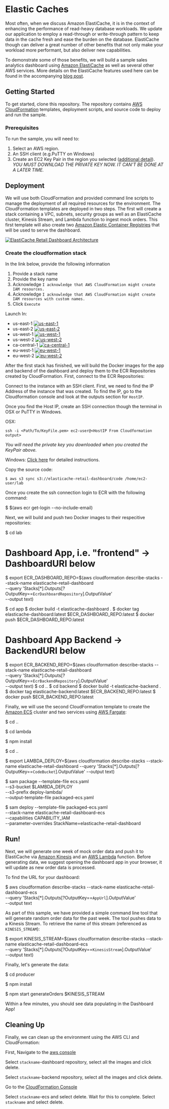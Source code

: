 #  Elastic Caches

Most often, when we discuss Amazon ElastiCache, it is in the context of enhancing the performance of read-heavy database workloads. We update our application to employ a read-through or write-through pattern to keep data in the cache fresh and ease the burden on the database. ElastiCache though can deliver a great number of other benefits that not only make your workload more performant, but also deliver new capabilities.

To demonstrate some of those benefits, we will build a sample sales analytics dashboard using  [Amazon ElastiCache](https://aws.amazon.com/elasticache/)  as well as several other AWS services. More details on the ElastiCache features used here can be found in the accompanying  [blog post](https://aws.amazon.com/blogs/database/building-a-real-time-sales-analytics-dashboard-with-amazon-elasticache-for-redis/).

## [](https://github.com/aws-samples/aws-elasticache-retail-dashboard#getting-started)Getting Started

To get started, clone this repository. The repository contains  [AWS CloudFormation](https://aws.amazon.com/cloudformation/)  templates, deployment scripts, and source code to deploy and run the sample.

### [](https://github.com/aws-samples/aws-elasticache-retail-dashboard#prerequisites)Prerequisites

To run the sample, you will need to:

1.  Select an AWS region.
2.  An SSH client (e.g.PuTTY on Windows)
3.  Create an EC2 Key Pair in the region you selected ([additional detail](https://docs.aws.amazon.com/AWSEC2/latest/UserGuide/ec2-key-pairs.html#having-ec2-create-your-key-pair)).  _YOU MUST DOWNLOAD THE PRIVATE KEY NOW. IT CAN'T BE DONE AT A LATER TIME._

## [](https://github.com/aws-samples/aws-elasticache-retail-dashboard#deployment)Deployment

We will use both CloudFormation and provided command line scripts to manage the deployment of all required resources for the environment. The CloudFormation templates are deployed in two steps. The first will create a stack containing a VPC, subnets, security groups as well as an ElastiCache cluster, Kinesis Stream, and Lambda function to ingest mock orders. This first template will also create two  [Amazon Elastic Container Registries](https://aws.amazon.com/ecr/)  that will be used to serve the dashboard.

[![ElastiCache Retail Dashboard Architecture](https://github.com/aws-samples/aws-elasticache-retail-dashboard/raw/master/images/elasticache-retail-dashboard-architecture.png)](https://github.com/aws-samples/aws-elasticache-retail-dashboard/blob/master/images/elasticache-retail-dashboard-architecture.png)

### [](https://github.com/aws-samples/aws-elasticache-retail-dashboard#create-the-cloudformation-stack)Create the cloudformation stack

In the link below, provide the following information

1.  Provide a stack name
2.  Provide the key name
3.  Acknowledge  `I acknowledge that AWS CloudFormation might create IAM resources.`
4.  Acknowledge  `I acknowledge that AWS CloudFormation might create IAM resources with custom names.`
5.  Click  `Execute`

Launch In:

-   us-east-1  [![us-east-1](https://github.com/aws-samples/aws-elasticache-retail-dashboard/raw/master/images/deploy-to-aws.png)](https://console.aws.amazon.com/cloudformation/home?region=us-east-1#/stacks/create/review?stackName=elasticache-retail-dashboard&templateURL=https://s3.amazonaws.com/elasticache-retail-dashboard/template.yaml)
-   us-east-2  [![us-east-2](https://github.com/aws-samples/aws-elasticache-retail-dashboard/raw/master/images/deploy-to-aws.png)](https://console.aws.amazon.com/cloudformation/home?region=us-east-2#/stacks/create/review?stackName=elasticache-retail-dashboard&templateURL=https://s3.amazonaws.com/elasticache-retail-dashboard/template.yaml)
-   us-west-1  [![us-west-1](https://github.com/aws-samples/aws-elasticache-retail-dashboard/raw/master/images/deploy-to-aws.png)](https://console.aws.amazon.com/cloudformation/home?region=us-west-1#/stacks/create/review?stackName=elasticache-retail-dashboard&templateURL=https://s3.amazonaws.com/elasticache-retail-dashboard/template.yaml)
-   us-west-2  [![us-west-2](https://github.com/aws-samples/aws-elasticache-retail-dashboard/raw/master/images/deploy-to-aws.png)](https://console.aws.amazon.com/cloudformation/home?region=us-west-2#/stacks/create/review?stackName=elasticache-retail-dashboard&templateURL=https://s3.amazonaws.com/elasticache-retail-dashboard/template.yaml)
-   ca-central-1  [![ca-central-1](https://github.com/aws-samples/aws-elasticache-retail-dashboard/raw/master/images/deploy-to-aws.png)](https://console.aws.amazon.com/cloudformation/home?region=ca-central-1#/stacks/create/review?stackName=elasticache-retail-dashboard&templateURL=https://s3.amazonaws.com/elasticache-retail-dashboard/template.yaml)
-   eu-west-1  [![eu-west-1](https://github.com/aws-samples/aws-elasticache-retail-dashboard/raw/master/images/deploy-to-aws.png)](https://console.aws.amazon.com/cloudformation/home?region=eu-west-1#/stacks/create/review?stackName=elasticache-retail-dashboard&templateURL=https://s3.amazonaws.com/elasticache-retail-dashboard/template.yaml)
-   eu-west-2  [![eu-west-2](https://github.com/aws-samples/aws-elasticache-retail-dashboard/raw/master/images/deploy-to-aws.png)](https://console.aws.amazon.com/cloudformation/home?region=eu-west-2#/stacks/create/review?stackName=elasticache-retail-dashboard&templateURL=https://s3.amazonaws.com/elasticache-retail-dashboard/template.yaml)

After the first stack has finished, we will build the Docker images for the app and backend of the dashboard and deploy them to the ECR Repositories created by CloudFormation. First, connect to the ECR Repositories:

Connect to the instance with an SSH client. First, we need to find the IP Address of the instance that was created. To find the IP, go to the Cloudformation console and look at the outputs section for  `HostIP`.

Once you find the Host IP, create an SSH connection though the terminal in OSX or PuTTY in Windows.

OSX:

```
ssh -i <Path/To/KeyFile.pem> ec2-user@<HostIP From Cloudformation output>

```

_You will need the private key you downloaded when you created the KeyPair above._

Windows:  [Click here](https://docs.aws.amazon.com/AWSEC2/latest/UserGuide/putty.html)  for detailed instructions.

Copy the source code:

```
$ aws s3 sync s3://elasticache-retail-dashboard/code /home/ec2-user/lab  

```

Once you create the ssh connection login to ECR with the following command:

$ $(aws ecr get-login --no-include-email)

Next, we will build and push two Docker images to their respecitive repositories:

$ cd lab
# Dashboard App, i.e. "frontend" -> DashboardURI below
$ export ECR_DASHBOARD_REPO=$(aws cloudformation describe-stacks --stack-name elasticache-retail-dashboard \
 --query 'Stacks[*].Outputs[?OutputKey==`EcrDashboardRepository`].OutputValue' \
 --output text)

$ cd app
$ docker build -t elasticache-dashboard .
$ docker tag elasticache-dashboard:latest $ECR_DASHBOARD_REPO:latest 
$ docker push $ECR_DASHBOARD_REPO:latest

# Dashboard App Backend -> BackendURI below
$ export ECR_BACKEND_REPO=$(aws cloudformation describe-stacks --stack-name elasticache-retail-dashboard \
 --query 'Stacks[*].Outputs[?OutputKey==`EcrBackendRepository`].OutputValue' \
 --output text)
$ cd ..
$ cd backend
$ docker build -t elasticache-backend .
$ docker tag elasticache-backend:latest $ECR_BACKEND_REPO:latest 
$ docker push $ECR_BACKEND_REPO:latest

Finally, we will use the second CloudFormation template to create the  [Amazon ECS](https://aws.amazon.com/ecs/)  cluster and two services using  [AWS Fargate](https://aws.amazon.com/fargate/):

$ cd ..

$ cd lambda

$ npm install

$ cd ..

$ export LAMBDA_DEPLOY=$(aws cloudformation describe-stacks --stack-name elasticache-retail-dashboard --query 'Stacks[*].Outputs[?OutputKey==`CodeBucket`].OutputValue' --output text)

$ sam package --template-file ecs.yaml \
              --s3-bucket $LAMBDA_DEPLOY \
              --s3-prefix deploy-lambda/ \
              --output-template-file packaged-ecs.yaml

$ sam deploy --template-file packaged-ecs.yaml \
             --stack-name elasticache-retail-dashboard-ecs \
             --capabilities CAPABILITY_IAM \
             --parameter-overrides StackName=elasticache-retail-dashboard

## [](https://github.com/aws-samples/aws-elasticache-retail-dashboard#run)Run!

Next, we will generate one week of mock order data and push it to ElastiCache via  [Amazon Kinesis](https://aws.amazon.com/kinesis/)  and an  [AWS Lambda](https://aws.amazon.com/lambda/)  function. Before generating data, we suggest opening the dashboard app in your browser, it will update as new order data is processed.

To find the URL for your dashboard:

$ aws cloudformation describe-stacks --stack-name elasticache-retail-dashboard-ecs \
                     --query 'Stacks[*].Outputs[?OutputKey==`AppUrl`].OutputValue' \
                     --output text

As part of this sample, we have provided a simple command line tool that will generate random order data for the past week. The tool pushes data to a Kinesis Stream. To retrieve the name of this stream (referenced as  `KINESIS_STREAM`):

$ export KINESIS_STREAM=$(aws cloudformation describe-stacks --stack-name elasticache-retail-dashboard-ecs \
 --query 'Stacks[*].Outputs[?OutputKey==`KinesisStream`].OutputValue' \
 --output text)

Finally, let's generate the data:

$ cd producer

$ npm install

$ npm start generateOrders $KINESIS_STREAM

Within a few minutes, you should see data populating in the Dashboard App!

## [](https://github.com/aws-samples/aws-elasticache-retail-dashboard#cleaning-up)Cleaning Up

Finally, we can clean up the environment using the AWS CLI and CloudFormation:

First, Navigate to the  [aws console](https://console.aws.amazon.com/ecs/home#/repositories)

Select  `stackname`-dashboard repository, select all the images and click delete.

Select  `stackname`-backend repository, select all the images and click delete.

Go to the  [CloudFormation Console](https://console.aws.amazon.com/cloudformation/home)

Select  `stackname`-ecs and select delete. Wait for this to complete. Select  `stackname`  and select delete.
